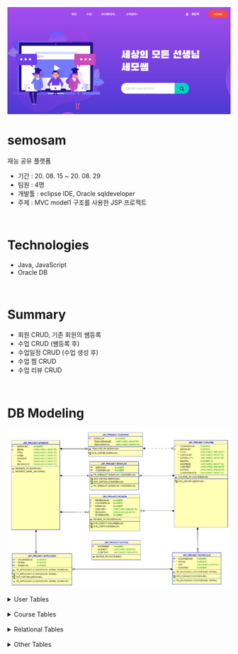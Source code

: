 ![image](semosam.png)

# semosam
재능 공유 플랫폼
- 기간 : 20. 08. 15 ~ 20. 08. 29
- 팀원 : 4명
- 개발툴 : eclipse IDE, Oracle sqldeveloper
- 주제 : MVC model1 구조를 사용한 JSP 프로젝트

&nbsp;&nbsp;&nbsp;

# Technologies
 - Java, JavaScript
 - Oracle DB

&nbsp;&nbsp;&nbsp;

# Summary
- 회원 CRUD, 기존 회원의 쌤등록
- 수업 CRUD (쌤등록 후)
- 수업일정 CRUD (수업 생성 후)
- 수업 찜 CRUD
- 수업 리뷰 CRUD

&nbsp;&nbsp;&nbsp;

# DB Modeling
![image](semosamERD.png)


<details markdown = "1">
<summary>User Tables</summary>

#### MEMBER
  - 일반 사용자 정보를 저장합니다.

 
#### TEACHER
 - 일반 사용자 중 쌤등록을 한 사용자 정보를 저장합니다.
</details>
&nbsp;&nbsp;&nbsp;
<details markdown = "1">
<summary>Course Tables</summary>

#### COURSE
 - 쌤이 등록한 수업 정보를 저장합니다.

#### SCHEDULE
 - 수업의 상세일정을 저장합니다.
</details>
&nbsp;&nbsp;&nbsp;
<details markdown = "1">
<summary>Relational Tables</summary>

#### APPLICANT
 - 사용자가 수강 신청한 수업의 일정을 저장합니다.

#### WISHLIST
 - 사용자가 찜한 수업 정보를 저장합니다.

#### REVIEW
 - 사용자가 수강 후 남긴 리뷰를 저장합니다.
</details>
&nbsp;&nbsp;&nbsp;
<details markdown = "1">
<summary>Other Tables</summary>

#### NOTICE
 - 공지사항 내용을 저장합니다.
</details>

